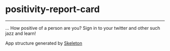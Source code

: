 # positivity-report-card
***
...
How positive of a person are you?  Sign in to your twitter and other such jazz and learn!

App structure generated by [Skeleton](https://github.com/EtienneLem/skeleton)
